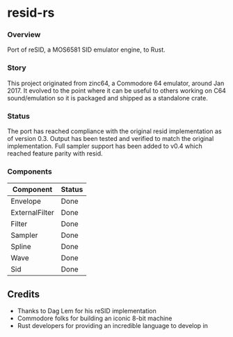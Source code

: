 # resid-rs

### Overview

Port of reSID, a MOS6581 SID emulator engine, to Rust.

### Story

This project originated from zinc64, a Commodore 64 emulator, around Jan 2017.
It evolved to the point where it can be useful to others working on C64 sound/emulation
so it is packaged and shipped as a standalone crate.

### Status

The port has reached compliance with the original resid implementation as of version 0.3.
Output has been tested and verified to match the original implementation.
Full sampler support has been added to v0.4 which reached feature parity
with resid.

### Components

| Component         | Status      |
|-------------------|-------------|
| Envelope          | Done        |
| ExternalFilter    | Done        |
| Filter            | Done        |
| Sampler           | Done        |
| Spline            | Done        |
| Wave              | Done        |
| Sid               | Done        |

## Credits

- Thanks to Dag Lem for his reSID implementation
- Commodore folks for building an iconic 8-bit machine
- Rust developers for providing an incredible language to develop in

